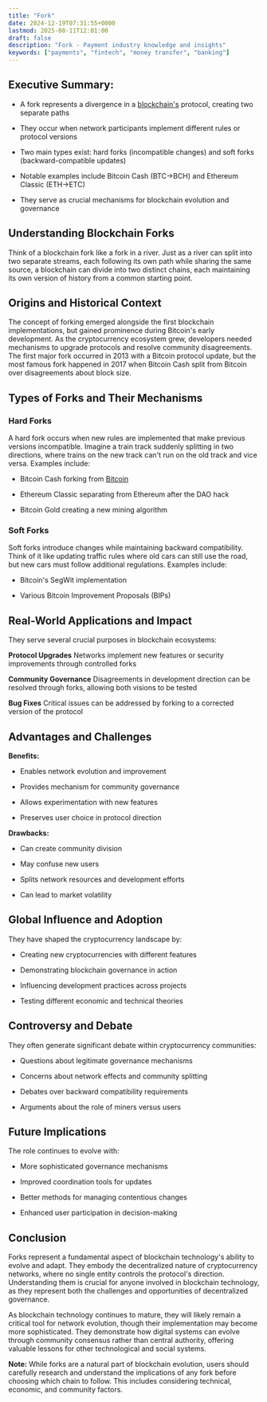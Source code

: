 ```yaml
---
title: "Fork"
date: 2024-12-19T07:31:55+0000
lastmod: 2025-08-11T12:01:00
draft: false
description: "Fork - Payment industry knowledge and insights"
keywords: ["payments", "fintech", "money transfer", "banking"]
---
```


## Executive Summary:

- A fork represents a divergence in a [blockchain's](https://faisalkhanllc.xyz/resources/payments-wiki/b/blockchain/) protocol, creating two separate paths

- They occur when network participants implement different rules or protocol versions

- Two main types exist: hard forks (incompatible changes) and soft forks (backward-compatible updates)

- Notable examples include Bitcoin Cash (BTC→BCH) and Ethereum Classic (ETH→ETC)

- They serve as crucial mechanisms for blockchain evolution and governance

## Understanding Blockchain Forks

Think of a blockchain fork like a fork in a river. Just as a river can split into two separate streams, each following its own path while sharing the same source, a blockchain can divide into two distinct chains, each maintaining its own version of history from a common starting point.

## Origins and Historical Context

The concept of forking emerged alongside the first blockchain implementations, but gained prominence during Bitcoin's early development. As the cryptocurrency ecosystem grew, developers needed mechanisms to upgrade protocols and resolve community disagreements. The first major fork occurred in 2013 with a Bitcoin protocol update, but the most famous fork happened in 2017 when Bitcoin Cash split from Bitcoin over disagreements about block size.

## Types of Forks and Their Mechanisms

### Hard Forks

A hard fork occurs when new rules are implemented that make previous versions incompatible. Imagine a train track suddenly splitting in two directions, where trains on the new track can't run on the old track and vice versa. Examples include:

- Bitcoin Cash forking from [Bitcoin](https://faisalkhanllc.xyz/resources/payments-wiki/b/bitcoin/)

- Ethereum Classic separating from Ethereum after the DAO hack

- Bitcoin Gold creating a new mining algorithm

### Soft Forks

Soft forks introduce changes while maintaining backward compatibility. Think of it like updating traffic rules where old cars can still use the road, but new cars must follow additional regulations. Examples include:

- Bitcoin's SegWit implementation

- Various Bitcoin Improvement Proposals (BIPs)

## Real-World Applications and Impact

They serve several crucial purposes in blockchain ecosystems:

**Protocol Upgrades** Networks implement new features or security improvements through controlled forks

**Community Governance** Disagreements in development direction can be resolved through forks, allowing both visions to be tested

**Bug Fixes** Critical issues can be addressed by forking to a corrected version of the protocol

## Advantages and Challenges

**Benefits:**

- Enables network evolution and improvement

- Provides mechanism for community governance

- Allows experimentation with new features

- Preserves user choice in protocol direction

**Drawbacks:**

- Can create community division

- May confuse new users

- Splits network resources and development efforts

- Can lead to market volatility

## Global Influence and Adoption

They have shaped the cryptocurrency landscape by:

- Creating new cryptocurrencies with different features

- Demonstrating blockchain governance in action

- Influencing development practices across projects

- Testing different economic and technical theories

## Controversy and Debate

They often generate significant debate within cryptocurrency communities:

- Questions about legitimate governance mechanisms

- Concerns about network effects and community splitting

- Debates over backward compatibility requirements

- Arguments about the role of miners versus users

## Future Implications

The role continues to evolve with:

- More sophisticated governance mechanisms

- Improved coordination tools for updates

- Better methods for managing contentious changes

- Enhanced user participation in decision-making

## Conclusion

Forks represent a fundamental aspect of blockchain technology's ability to evolve and adapt. They embody the decentralized nature of cryptocurrency networks, where no single entity controls the protocol's direction. Understanding them is crucial for anyone involved in blockchain technology, as they represent both the challenges and opportunities of decentralized governance.

As blockchain technology continues to mature, they will likely remain a critical tool for network evolution, though their implementation may become more sophisticated. They demonstrate how digital systems can evolve through community consensus rather than central authority, offering valuable lessons for other technological and social systems.

**Note:** While forks are a natural part of blockchain evolution, users should carefully research and understand the implications of any fork before choosing which chain to follow. This includes considering technical, economic, and community factors.
